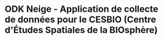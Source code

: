 # ODK Neige - Application de collecte de données pour le CESBIO (Centre d'Études Spatiales de la BIOsphère)

